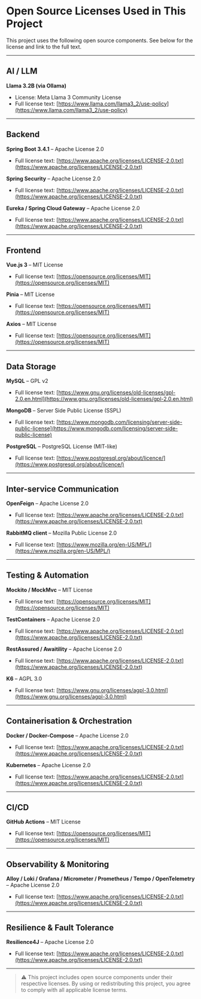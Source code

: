 # Open Source Licenses Used in This Project

This project uses the following open source components. See below for the license and link to the full text.

---

## AI / LLM

**Llama 3.2B (via Ollama)**
- License: Meta Llama 3 Community License
- Full license text: [https://www.llama.com/llama3_2/use-policy](https://www.llama.com/llama3_2/use-policy)

---

## Backend

**Spring Boot 3.4.1** – Apache License 2.0
- Full license text: [https://www.apache.org/licenses/LICENSE-2.0.txt](https://www.apache.org/licenses/LICENSE-2.0.txt)

**Spring Security** – Apache License 2.0
- Full license text: [https://www.apache.org/licenses/LICENSE-2.0.txt](https://www.apache.org/licenses/LICENSE-2.0.txt)

**Eureka / Spring Cloud Gateway** – Apache License 2.0
- Full license text: [https://www.apache.org/licenses/LICENSE-2.0.txt](https://www.apache.org/licenses/LICENSE-2.0.txt)

---

## Frontend

**Vue.js 3** – MIT License
- Full license text: [https://opensource.org/licenses/MIT](https://opensource.org/licenses/MIT)

**Pinia** – MIT License
- Full license text: [https://opensource.org/licenses/MIT](https://opensource.org/licenses/MIT)

**Axios** – MIT License
- Full license text: [https://opensource.org/licenses/MIT](https://opensource.org/licenses/MIT)

---

## Data Storage

**MySQL** – GPL v2
- Full license text: [https://www.gnu.org/licenses/old-licenses/gpl-2.0.en.html](https://www.gnu.org/licenses/old-licenses/gpl-2.0.en.html)

**MongoDB** – Server Side Public License (SSPL)
- Full license text: [https://www.mongodb.com/licensing/server-side-public-license](https://www.mongodb.com/licensing/server-side-public-license)

**PostgreSQL** – PostgreSQL License (MIT-like)
- Full license text: [https://www.postgresql.org/about/licence/](https://www.postgresql.org/about/licence/)

---

## Inter-service Communication

**OpenFeign** – Apache License 2.0
- Full license text: [https://www.apache.org/licenses/LICENSE-2.0.txt](https://www.apache.org/licenses/LICENSE-2.0.txt)

**RabbitMQ client** – Mozilla Public License 2.0
- Full license text: [https://www.mozilla.org/en-US/MPL/](https://www.mozilla.org/en-US/MPL/)

---

## Testing & Automation

**Mockito / MockMvc** – MIT License
- Full license text: [https://opensource.org/licenses/MIT](https://opensource.org/licenses/MIT)

**TestContainers** – Apache License 2.0
- Full license text: [https://www.apache.org/licenses/LICENSE-2.0.txt](https://www.apache.org/licenses/LICENSE-2.0.txt)

**RestAssured / Awaitility** – Apache License 2.0
- Full license text: [https://www.apache.org/licenses/LICENSE-2.0.txt](https://www.apache.org/licenses/LICENSE-2.0.txt)

**K6** – AGPL 3.0
- Full license text: [https://www.gnu.org/licenses/agpl-3.0.html](https://www.gnu.org/licenses/agpl-3.0.html)

---

## Containerisation & Orchestration

**Docker / Docker-Compose** – Apache License 2.0
- Full license text: [https://www.apache.org/licenses/LICENSE-2.0.txt](https://www.apache.org/licenses/LICENSE-2.0.txt)

**Kubernetes** – Apache License 2.0
- Full license text: [https://www.apache.org/licenses/LICENSE-2.0.txt](https://www.apache.org/licenses/LICENSE-2.0.txt)

---

## CI/CD

**GitHub Actions** – MIT License
- Full license text: [https://opensource.org/licenses/MIT](https://opensource.org/licenses/MIT)

---

## Observability & Monitoring

**Alloy / Loki / Grafana / Micrometer / Prometheus / Tempo / OpenTelemetry** – Apache License 2.0
- Full license text: [https://www.apache.org/licenses/LICENSE-2.0.txt](https://www.apache.org/licenses/LICENSE-2.0.txt)

---

## Resilience & Fault Tolerance

**Resilience4J** – Apache License 2.0
- Full license text: [https://www.apache.org/licenses/LICENSE-2.0.txt](https://www.apache.org/licenses/LICENSE-2.0.txt)

---

> ⚠️ This project includes open source components under their respective licenses. By using or redistributing this project, you agree to comply with all applicable license terms.